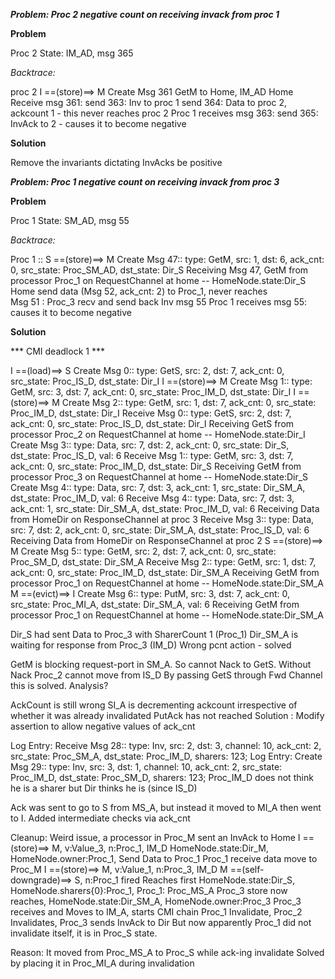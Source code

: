***Problem: Proc 2 negative count on receiving invack from proc 1***

**Problem**

Proc 2 State: IM_AD, msg 365

*Backtrace:*

proc 2 I ==(store)==> M Create Msg 361 GetM to Home, IM_AD
Home Receive msg 361:
send 363: Inv to proc 1
send 364: Data to proc 2, ackcount 1 - this never reaches proc 2
Proc 1 receives msg 363:
send 365: InvAck to 2 - causes it to become negative

**Solution**

Remove the invariants dictating InvAcks be positive


***Problem: Proc 1 negative count on receiving invack from proc 3***

**Problem**

Proc 1 State: SM_AD, msg 55

*Backtrace:*

Proc 1 :: S ==(store)==> M Create Msg 47:: type: GetM, src: 1, dst: 6, ack_cnt: 0, src_state: Proc_SM_AD, dst_state: Dir_S
Receiving Msg 47, GetM from processor Proc_1 on RequestChannel at home -- HomeNode.state:Dir_S
Home send data (Msg 52, ack_cnt: 2) to Proc_1, never reaches   
Msg 51 : Proc_3 recv and send back Inv msg 55
Proc 1 receives msg 55: causes it to become negative

**Solution**

*** CMI deadlock 1 ***

I ==(load)==> S Create Msg 0:: type: GetS, src: 2, dst: 7, ack_cnt: 0, src_state: Proc_IS_D, dst_state: Dir_I
I ==(store)==> M Create Msg 1:: type: GetM, src: 3, dst: 7, ack_cnt: 0, src_state: Proc_IM_D, dst_state: Dir_I
I ==(store)==> M Create Msg 2:: type: GetM, src: 1, dst: 7, ack_cnt: 0, src_state: Proc_IM_D, dst_state: Dir_I
  Receive Msg 0:: type: GetS, src: 2, dst: 7, ack_cnt: 0, src_state: Proc_IS_D, dst_state: Dir_I
Receiving GetS from processor Proc_2 on RequestChannel at home -- HomeNode.state:Dir_I
 Create Msg 3:: type: Data, src: 7, dst: 2, ack_cnt: 0, src_state: Dir_S, dst_state: Proc_IS_D, val: 6
  Receive Msg 1:: type: GetM, src: 3, dst: 7, ack_cnt: 0, src_state: Proc_IM_D, dst_state: Dir_S
Receiving GetM from processor Proc_3 on RequestChannel at home -- HomeNode.state:Dir_S
 Create Msg 4:: type: Data, src: 7, dst: 3, ack_cnt: 1, src_state: Dir_SM_A, dst_state: Proc_IM_D, val: 6
  Receive Msg 4:: type: Data, src: 7, dst: 3, ack_cnt: 1, src_state: Dir_SM_A, dst_state: Proc_IM_D, val: 6
Receiving Data from HomeDir on ResponseChannel at proc 3
  Receive Msg 3:: type: Data, src: 7, dst: 2, ack_cnt: 0, src_state: Dir_SM_A, dst_state: Proc_IS_D, val: 6
Receiving Data from HomeDir on ResponseChannel at proc 2
S ==(store)==> M Create Msg 5:: type: GetM, src: 2, dst: 7, ack_cnt: 0, src_state: Proc_SM_D, dst_state: Dir_SM_A
  Receive Msg 2:: type: GetM, src: 1, dst: 7, ack_cnt: 0, src_state: Proc_IM_D, dst_state: Dir_SM_A
Receiving GetM from processor Proc_1 on RequestChannel at home -- HomeNode.state:Dir_SM_A
M ==(evict)==> I Create Msg 6:: type: PutM, src: 3, dst: 7, ack_cnt: 0, src_state: Proc_MI_A, dst_state: Dir_SM_A, val: 6
Receiving GetM from processor Proc_1 on RequestChannel at home -- HomeNode.state:Dir_SM_A

Dir_S had sent Data to Proc_3 with SharerCount 1 (Proc_1)
Dir_SM_A is waiting for response from Proc_3 (IM_D)
Wrong pcnt action - solved

GetM is blocking request-port in SM_A. So cannot Nack to GetS.
Without Nack Proc_2 cannot move from IS_D
By passing GetS through Fwd Channel this is solved. Analysis?

AckCount is still wrong
SI_A is decrementing ackcount irrespective of whether it was already invalidated
PutAck has not reached
Solution : Modify assertion to allow negative values of ack_cnt

Log Entry: Receive Msg 28:: type: Inv, src: 2, dst: 3, channel: 10, ack_cnt: 2, src_state: Proc_SM_A, dst_state: Proc_IM_D, sharers: 123;
Log Entry: Create Msg 29:: type: Inv, src: 3, dst: 1, channel: 10, ack_cnt: 2, src_state: Proc_IM_D, dst_state: Proc_SM_D, sharers: 123;
Proc_IM_D does not think he is a sharer but Dir thinks he is (since IS_D)

Ack was sent to go to S from MS_A, but instead it moved to MI_A then went to I. Added intermediate checks via ack_cnt

Cleanup:
Weird issue, a processor in Proc_M sent an InvAck to Home
I ==(store)==> M, v:Value_3, n:Proc_1, IM_D
HomeNode.state:Dir_M, HomeNode.owner:Proc_1, Send Data to Proc_1
Proc_1 receive data move to Proc_M
I ==(store)==> M, v:Value_1, n:Proc_3, IM_D
M ==(self-downgrade)==> S, n:Proc_1 fired
Reaches first HomeNode.state:Dir_S, HomeNode.sharers{0}:Proc_1, Proc_1: Proc_MS_A
Proc_3 store now reaches, HomeNode.state:Dir_SM_A, HomeNode.owner:Proc_3
Proc_3 receives and Moves to IM_A, starts CMI chain
Proc_1 Invalidate, Proc_2 Invalidates, Proc_3 sends InvAck to Dir 
But now apparently Proc_1 did not invalidate itself, it is in Proc_S state. 

Reason:
It moved from Proc_MS_A to Proc_S while ack-ing invalidate 
Solved by placing it in Proc_MI_A during invalidation

